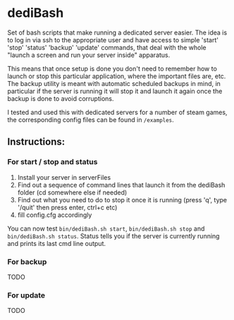# dediBash

Set of bash scripts that make running a dedicated server easier.
The idea is to log in via ssh to the appropriate user and
have access to simple 'start' 'stop' 'status' 'backup' 'update' commands,
that deal with the whole "launch a screen and run your server inside" apparatus.

This means that once setup is done you don't need to remember how to launch
or stop this particular application, where the important files are, etc.
The backup utility is meant with automatic scheduled backups in mind,
in particular if the server is running it will stop it and launch it again once
the backup is done to avoid corruptions.

I tested and used this with dedicated servers for a number of steam games,
the corresponding config files can be found in `/examples`.

## Instructions:

### For start / stop and status

1) Install your server in serverFiles
2) Find out a sequence of command lines that launch it from the dediBash folder (cd somewhere else if needed)
3) Find out what you need to do to stop it once it is running (press 'q', type '/quit' then press enter, ctrl+c etc)
4) fill config.cfg accordingly

You can now test `bin/dediBash.sh start`, `bin/dediBash.sh stop` and `bin/dediBash.sh status`.
Status tells you if the server is currently running and prints its last cmd line output.

### For backup

TODO


### For update

TODO
